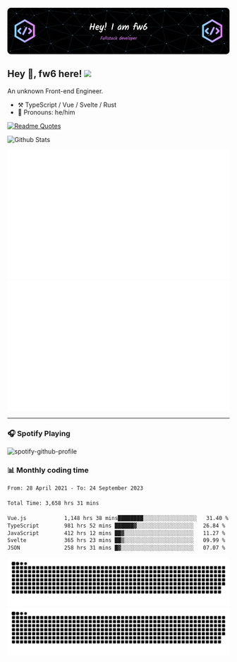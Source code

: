 ![Header](github-header-image.png)

## Hey 👋, fw6 here! <img src="https://github.githubassets.com/images/mona-whisper.gif" height="24" />


An unknown Front-end Engineer.

-   :hammer_and_pick: TypeScript / Vue / Svelte / Rust
-   :man: Pronouns: he/him


[![Readme Quotes](https://quotes-github-readme.vercel.app/api?type=horizontal&theme=algolia)](https://github.com/piyushsuthar/github-readme-quotes)



![Github Stats](https://github-readme-stats.vercel.app/api?username=fw6&bg_color=30,e96443,904e95&title_color=fff&text_color=fff)

![](https://raw.githubusercontent.com/fw6/github-stats-transparent/output/generated/overview.svg)
![](https://raw.githubusercontent.com/fw6/github-stats-transparent/output/generated/languages.svg)


---

### 🎧 Spotify Playing

<!-- ![spotify-github-profile](/img/default.svg) -->

![spotify-github-profile](https://spotify-github-profile.vercel.app/api/view.svg?uid=r6wn4hdvypv0lkzyrj0e0pjct&cover_image=true&theme=default&show_offline=true&background_color=9a10ad&interchange=true&bar_color_cover=true)



### :bar_chart: Monthly coding time 

<!--START_SECTION:waka-->

```txt
From: 28 April 2021 - To: 24 September 2023

Total Time: 3,658 hrs 31 mins

Vue.js            1,148 hrs 38 mins████████░░░░░░░░░░░░░░░░░   31.40 %
TypeScript        981 hrs 52 mins ██████▓░░░░░░░░░░░░░░░░░░   26.84 %
JavaScript        412 hrs 12 mins ██▓░░░░░░░░░░░░░░░░░░░░░░   11.27 %
Svelte            365 hrs 23 mins ██▒░░░░░░░░░░░░░░░░░░░░░░   09.99 %
JSON              258 hrs 31 mins █▓░░░░░░░░░░░░░░░░░░░░░░░   07.07 %
```

<!--END_SECTION:waka-->




![github contribution grid snake animation](https://raw.githubusercontent.com/platane/platane/output/github-contribution-grid-snake-dark.svg#gh-dark-mode-only)![github contribution grid snake animation](https://raw.githubusercontent.com/platane/platane/output/github-contribution-grid-snake.svg#gh-light-mode-only)
